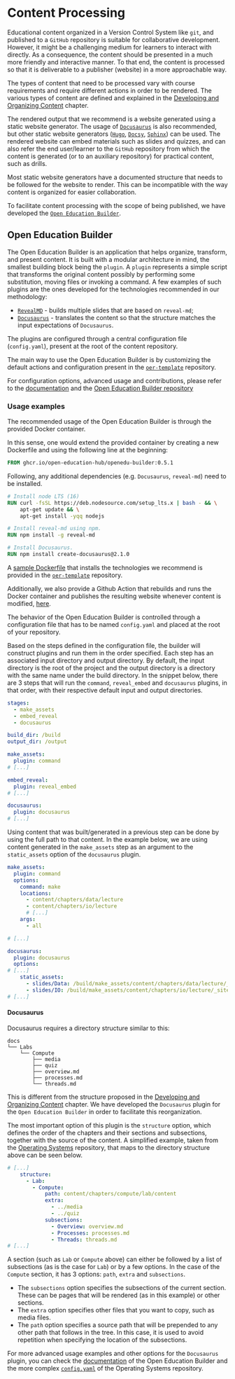 # Content Processing

Educational content organized in a Version Control System like `git`, and published to a `GitHub` repository is suitable for collaborative development.
However, it might be a challenging medium for learners to interact with directly.
As a consequence, the content should be presented in a much more friendly and interactive manner.
To that end, the content is processed so that it is deliverable to a publisher (website) in a more approachable way.

The types of content that need to be processed vary with course requirements and require different actions in order to be rendered.
The various types of content are defined and explained in the [Developing and Organizing Content](../../../develop-organize/overview/reading/README.md) chapter.

The rendered output that we recommend is a website generated using a static website generator.
The usage of [`Docusaurus`](https://docusaurus.io/) is also recommended, but other static website generators ([`Hugo`](https://gohugo.io/), [`Docsy`](https://www.docsy.dev/), [`Sphinx`](https://www.sphinx-doc.org/en/master/)) can be used.
The rendered website can embed materials such as slides and quizzes, and can also refer the end user/learner to the `GitHub` repository from which the content is generated (or to an auxiliary repository) for practical content, such as drills.

Most static website generators have a documented structure that needs to be followed for the website to render.
This can be incompatible with the way content is organized for easier collaboration.

To facilitate content processing with the scope of being published, we have developed the [`Open Education Builder`](https://open-education-hub.github.io/openedu-builder/).

## Open Education Builder

The Open Education Builder is an application that helps organize, transform, and present content.
It is built with a modular architecture in mind, the smallest building block being the `plugin`.
A `plugin` represents a simple script that transforms the original content possibly by performing some substitution, moving files or invoking a command.
A few examples of such plugins are the ones developed for the technologies recommended in our methodology:

- [`RevealMD`](https://open-education-hub.github.io/openedu-builder/plugins/revealmd) - builds multiple slides that are based on `reveal-md`;
- [`Docusaurus`](https://open-education-hub.github.io/openedu-builder/plugins/docusaurus) - translates the content so that the structure matches the input expectations of `Docusaurus`.

The plugins are configured through a central configuration file (`config.yaml`), present at the root of the content repository.

The main way to use the Open Education Builder is by customizing the default actions and configuration present in the [`oer-template`](https://github.com/open-education-hub/oer-template) repository.

For configuration options, advanced usage and contributions, please refer to the [documentation](https://open-education-hub.github.io/openedu-builder/) and the [Open Education Builder repository](https://github.com/open-education-hub/openedu-builder)

### Usage examples

The recommended usage of the Open Education Builder is through the provided Docker container.

In this sense, one would extend the provided container by creating a new Dockerfile and using the following line at the beginning:
```Dockerfile
FROM ghcr.io/open-education-hub/openedu-builder:0.5.1
```
Following, any additional dependencies (e.g. `Docusaurus`, `reveal-md`) need to be installed.
```Dockerfile
# Install node LTS (16)
RUN curl -fsSL https://deb.nodesource.com/setup_lts.x | bash - && \
    apt-get update && \
    apt-get install -yqq nodejs

# Install reveal-md using npm.
RUN npm install -g reveal-md

# Install Docusaurus.
RUN npm install create-docusaurus@2.1.0
```

A [sample Dockerfile](https://github.com/open-education-hub/oer-template/blob/main/Dockerfile) that installs the technologies we recommend is provided in the [`oer-template`](https://github.com/open-education-hub/oer-template) repository.

Additionally, we also provide a Github Action that rebuilds and runs the Docker container and publishes the resulting website whenever content is modified, [here](https://github.com/open-education-hub/oer-template/blob/main/.github/workflows/deployment.yml).

The behavior of the Open Education Builder is controlled through a configuration file that has to be named `config.yaml` and placed at the root of your repository.

Based on the steps defined in the configuration file, the builder will construct plugins and run them in the order specified.
Each step has an associated input directory and output directory.
By default, the input directory is the root of the project and the output directory is a directory with the same name under the build directory.
In the snippet below, there are 3 steps that will run the `command`, `reveal_embed` and `docusaurus` plugins, in that order, with their respective default input and output directories.

```yaml
stages:
  - make_assets
  - embed_reveal
  - docusaurus

build_dir: /build
output_dir: /output

make_assets:
  plugin: command
# [...]

embed_reveal:
  plugin: reveal_embed
# [...]

docusaurus:
  plugin: docusaurus
# [...]
```

Using content that was built/generated in a previous step can be done by using the full path to that content.
In the example below, we are using content generated in the `make_assets` step as an argument to the `static_assets` option of the `docusaurus` plugin.

```yaml
make_assets:
  plugin: command
  options:
    command: make
    locations:
      - content/chapters/data/lecture
      - content/chapters/io/lecture
      # [...]
    args:
      - all

# [...]

docusaurus:
  plugin: docusaurus
  options:
# [...]
    static_assets:
      - slides/Data: /build/make_assets/content/chapters/data/lecture/_site
      - slides/IO: /build/make_assets/content/chapters/io/lecture/_site
# [...]

```

#### Docusaurus

Docusaurus requires a directory structure similar to this:
```
docs
└── Labs
    └── Compute
        ├── media
        ├── quiz
        ├── overview.md
        ├── processes.md
        └── threads.md
```
This is different from the structure proposed in the [Developing and Organizing Content](../../../develop-organize/overview/reading/README.md) chapter.
We have developed the `Docusaurus` plugin for the `Open Education Builder` in order to facilitate this reorganization.

The most important option of this plugin is the `structure` option, which defines the order of the chapters and their sections and subsections, together with the source of the content.
A simplified example, taken from the [Operating Systems](https://github.com/open-education-hub/operating-systems) repository, that maps to the directory structure above can be seen below.

```yaml
# [...]
    structure:
      - Lab:
        - Compute:
            path: content/chapters/compute/lab/content
            extra:
              - ../media
              - ../quiz
            subsections:
              - Overview: overview.md
              - Processes: processes.md
              - Threads: threads.md
# [...]
```
A section (such as `Lab` or `Compute` above) can either be followed by a list of subsections (as is the case for `Lab`) or by a few options.
In the case of the `Compute` section, it has 3 options: `path`, `extra` and `subsections`.

- The `subsections` option specifies the subsections of the current section. These can be pages that will be rendered (as in this example) or other sections.
- The `extra` option specifies other files that you want to copy, such as media files.
- The `path` option specifies a source path that will be prepended to any other path that follows in the tree.
In this case, it is used to avoid repetition when specifying the location of the subsections.

For more advanced usage examples and other options for the `Docusaurus` plugin, you can check the [documentation](https://open-education-hub.github.io/openedu-builder/plugins/docusaurus) of the Open Education Builder and the more complex [`config.yaml`](https://github.com/open-education-hub/operating-systems/blob/main/config.yaml) of the Operating Systems repository.
